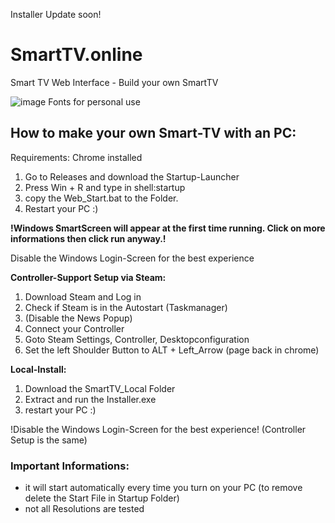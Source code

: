 Installer Update soon! 
# SmartTV.online
Smart TV Web Interface - Build your own SmartTV

![image](https://user-images.githubusercontent.com/83350146/158901149-a90d8c0a-4877-4123-b2ae-e7ac59d1e469.png)
Fonts for personal use

## How to make your own Smart-TV with an PC:

Requirements: Chrome installed

1. Go to Releases and download the Startup-Launcher
3. Press Win + R and type in shell:startup
4. copy the Web_Start.bat to the Folder.
5. Restart your PC :)

**!Windows SmartScreen will appear at the first time running. Click on more informations then click run anyway.!**

Disable the Windows Login-Screen for the best experience

**Controller-Support Setup via Steam:**
1. Download Steam and Log in 
2. Check if Steam is in the Autostart (Taskmanager)
3. (Disable the News Popup)
4. Connect your Controller
5. Goto Steam Settings, Controller, Desktopconfiguration
6. Set the left Shoulder Button to ALT + Left_Arrow (page back in chrome)

**Local-Install:**
1. Download the SmartTV_Local Folder
2. Extract and run the Installer.exe
3. restart your PC :)

!Disable the Windows Login-Screen for the best experience!
(Controller Setup is the same)

### Important Informations:
- it will start automatically every time you turn on your PC
  (to remove delete the Start File in Startup Folder)
- not all Resolutions are tested
